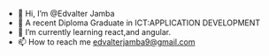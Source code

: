 - 👋 Hi, I’m @Edvalter Jamba
- 👀 A recent Diploma Graduate in ICT:APPLICATION DEVELOPMENT
- 🌱 I’m currently learning react,and angular.
- 📫 How to reach me edvalterjamba9@gmail.com

